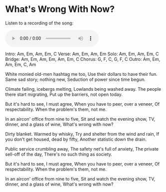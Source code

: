 # What's Wrong With Now?

Listen to a recording of the song:

<audio controls src="/assets/audio/WhatsWrongWithNow.wav"></audio>

Intro: Am, Em, Am, Em, C
Verse: Am, Em, Am, Em
Solo: Am, Em, Am, Em, C
Bridge: Am, Em, Am, Em, Am, Em, C
Chorus: G, F, C, G, F, C
Outro: Am, Em, Am, Em, C, Am

White monied old-men hashtag me too,
Use their dollars to have their fun.
Same sad story; nothing new,
Seduction of power since time begun.

Climate failing, icebergs melting,
Lowlands being washed away.
The people there start migrating,
Put up the barriers, not open today.

But it's hard to see, I must agree,
When you have to peer,  over a veneer,
Of respectability.
When the problem's them, not me.

In an aircon' office from nine to five,
Sit and watch the evening show, 
TV, dinner, and a glass of wine, 
What's wrong with now?

Dirty blanket. Warmed by whisky,
Try and shelter from the wind and rain,
If you don't get housed, dead by fifty,
Another statistic down the drain.

Public service crumbling away,
The safety net's full of anxiety,
The private sell-off of the day,
There's no such thing as society.

But it's hard to see, I must agree,
When you have to peer, over a veneer,
Of respectability.
When the problem's them, not me.

In an aircon' office from nine to five,
Sit and watch the evening show,
TV, dinner, and a glass of wine,
What's wrong with now?

&nbsp;